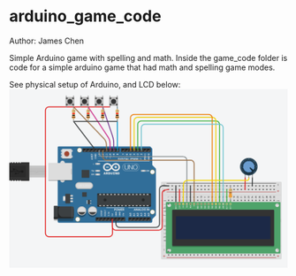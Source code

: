 # arduino_game_code
Author: James Chen

Simple Arduino game with spelling and math.
Inside the game_code folder is code for a simple arduino game
that had math and spelling game modes.

See physical setup of Arduino, and LCD below:
![physical_setup](arduino_physical_setup.png)

